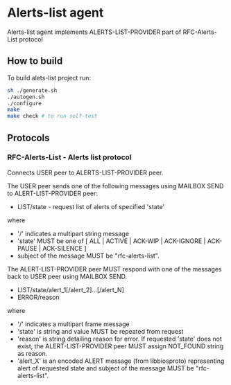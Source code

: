 
# Alerts-list agent 
Alerts-list agent implements ALERTS-LIST-PROVIDER part of RFC-Alerts-List protocol

## How to build

To build alets-list project run:

```bash
sh ./generate.sh
./autogen.sh
./configure
make
make check # to run self-test
```

## Protocols

### RFC-Alerts-List  -  Alerts list protocol
Connects USER peer to ALERTS-LIST-PROVIDER peer.

The USER peer sends one of the following messages using MAILBOX SEND to
ALERT-LIST-PROVIDER peer:

* LIST/state - request list of alerts of specified 'state'

where
* '/' indicates a multipart string message
* 'state' MUST be one of [ ALL | ACTIVE | ACK-WIP | ACK-IGNORE | ACK-PAUSE | ACK-SILENCE ]
* subject of the message MUST be "rfc-alerts-list".


The ALERT-LIST-PROVIDER peer MUST respond with one of the messages back to USER
peer using MAILBOX SEND.

* LIST/state/alert_1[/alert_2]...[/alert_N]
* ERROR/reason

where
* '/' indicates a multipart frame message
* 'state' is string and value MUST be repeated from request
* 'reason' is string detailing reason for error. If requested 'state' does not
    exist, the ALERT-LIST-PROVIDER peer MUST assign NOT_FOUND string as reason.
* 'alert_X' is an encoded ALERT message (from libbiosproto) representing alert
    of requested state and subject of the message MUST be "rfc-alerts-list".


